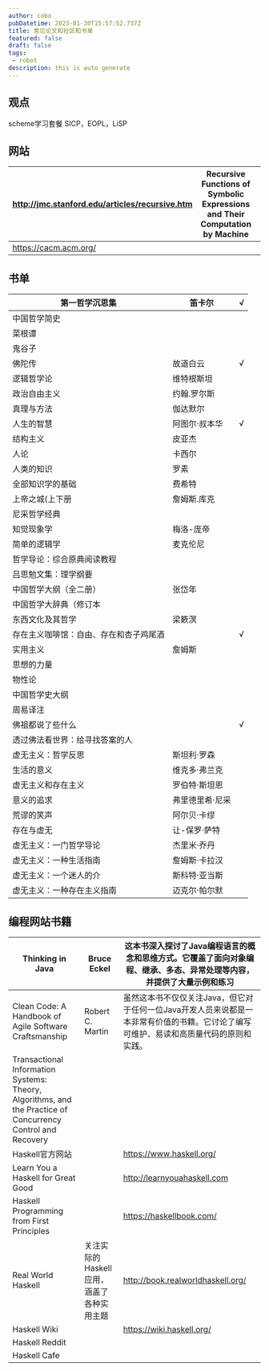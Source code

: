 ```yaml
---
author: cobo
pubDatetime: 2023-01-30T15:57:52.737Z
title: 常见论文和社区和书单
featured: false
draft: false
tags:
 - robot
description: this is auto generate
---
```


## 观点
scheme学习套餐 SICP，EOPL，LiSP

## 网站

| http://jmc.stanford.edu/articles/recursive.htm | Recursive Functions of Symbolic Expressions and Their Computation by Machine |     |
| ---------------------------------------------- | ---------------------------------------------------------------------------- | --- |
| https://cacm.acm.org/                          |                                                                              |     |


## 书单

| 第一哲学沉思集             | 笛卡尔      | √   |
| ------------------- | -------- | --- |
| 中国哲学简史              |          |     |
| 菜根谭                 |          |     |
| 鬼谷子                 |          |     |
| 佛陀传                 | 故道白云     | √   |
| 逻辑哲学论               | 维特根斯坦    |     |
| 政治自由主义              | 约翰.罗尔斯   |     |
| 真理与方法               | 伽达默尔     |     |
| 人生的智慧               | 阿图尔·叔本华  | √   |
| 结构主义                | 皮亚杰      |     |
| 人论                  | 卡西尔      |     |
| 人类的知识               | 罗素       |     |
| 全部知识学的基础            | 费希特      |     |
| 上帝之城(上下册            | 詹姆斯.库克   |     |
| 尼采哲学经典              |          |     |
| 知觉现象学               | 梅洛-庞帝    |     |
| 简单的逻辑学              | 麦克伦尼     |     |
| 哲学导论：综合原典阅读教程       |          |     |
| 吕思勉文集：理学纲要          |          |     |
| 中国哲学大纲（全二册）         | 张岱年      |     |
| 中国哲学大辞典（修订本         |          |     |
| 东西文化及其哲学            | 梁簌溟      |     |
| 存在主义咖啡馆：自由、存在和杏子鸡尾酒 |          | √   |
| 实用主义                | 詹姆斯      |     |
| 思想的力量               |          |     |
| 物性论                 |          |     |
| 中国哲学史大纲             |          |     |
| 周易译注                |          |     |
| 佛祖都说了些什么            |          | √   |
| 透过佛法看世界：给寻找答案的人     |          |     |
| 虚无主义：哲学反思           | 斯坦利·罗森   |     |
| 生活的意义               | 维克多·弗兰克  |     |
| 虚无主义和存在主义           | 罗伯特·斯坦恩  |     |
| 意义的追求               | 弗里德里希·尼采 |     |
| 荒谬的笑声               | 阿尔贝·卡缪   |     |
| 存在与虚无               | 让-保罗·萨特  |     |
| 虚无主义：一门哲学导论         | 杰里米·乔丹   |     |
| 虚无主义：一种生活指南         | 詹姆斯·卡拉汉  |     |
| 虚无主义：一个迷人的介         | 斯科特·亚当斯  |     |
| 虚无主义：一种存在主义指南       | 迈克尔·帕尔默  |     |
## 编程网站书籍

| Thinking in Java                                                                                            | Bruce Eckel              | 这本书深入探讨了Java编程语言的概念和思维方式。它覆盖了面向对象编程、继承、多态、异常处理等内容，并提供了大量示例和练习           |
| ----------------------------------------------------------------------------------------------------------- | ------------------------ | ----------------------------------------------------------------------- |
| Clean Code: A Handbook of Agile Software Craftsmanship                                                      | Robert C. Martin         | 虽然这本书不仅仅关注Java，但它对于任何一位Java开发人员来说都是一本非常有价值的书籍。它讨论了编写可维护、易读和高质量代码的原则和实践。 |
| Transactional Information Systems: Theory, Algorithms, and the Practice of Concurrency Control and Recovery |                          |                                                                         |
| Haskell官方网站                                                                                                 |                          | https://www.haskell.org/                                                |
| Learn You a Haskell for Great Good                                                                          |                          | http://learnyouahaskell.com                                             |
| Haskell Programming from First Principles                                                                   |                          | https://haskellbook.com/                                                |
| Real World Haskell                                                                                          | 关注实际的Haskell应用，涵盖了各种实用主题 | http://book.realworldhaskell.org/                                       |
| Haskell Wiki                                                                                                |                          | https://wiki.haskell.org/                                               |
| Haskell Reddit                                                                                              |                          |                                                                         |
| Haskell Cafe                                                                                                |                          |                                                                         |
